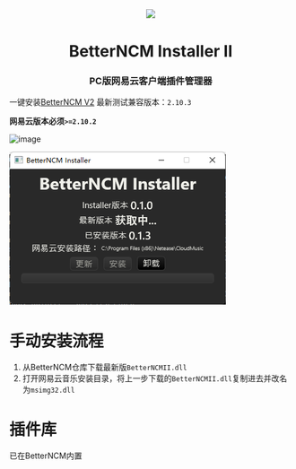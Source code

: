 <div align="center"><image width="140em" src="https://user-images.githubusercontent.com/66859419/183120498-1dede5b4-0666-4891-b95f-c3a812b3f12f.png" /></div>
<h1 align="center">BetterNCM Installer II</h1>
<h3 align="center">PC版网易云客户端插件管理器</h3>

一键安装[BetterNCM V2](https://github.com/MicroCBer/BetterNCM)
最新测试兼容版本：`2.10.3`

**网易云版本必须`>=2.10.2`**

![image](https://user-images.githubusercontent.com/66859419/204120743-a528b624-d016-4f6f-a0d7-e769cdd2dd74.png)

![Installer](installer.png)

# 手动安装流程
1. 从BetterNCM仓库下载最新版`BetterNCMII.dll`
2. 打开网易云音乐安装目录，将上一步下载的`BetterNCMII.dll`复制进去并改名为`msimg32.dll`

# 插件库
已在BetterNCM内置

